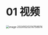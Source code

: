 # 01 视频

<img src="https://cvp.oss-cn-shanghai.aliyuncs.com/202410202147030.png" alt="image-20241020214758974" style="zoom: 50%;" />

